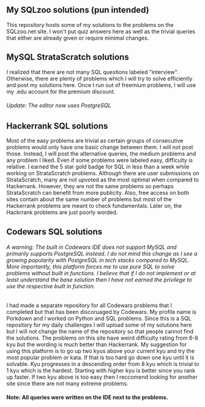 ## My SQLzoo solutions (pun intended)
This repository hosts some of my solutions to the problems on the SQLzoo.net site. I won't put quiz answers here as well as the trivial queries that either are already given or require minimal changes.

## MySQL StrataScratch solutions
I realized that there are not many SQL questions labeled "interview". Otherwise, there are plenty of problems which I will try to solve efficiently and post my solutions here. Once I run out of freemium problems, I will use my .edu account for the premium discount.
###### Update: The editor now uses PostgreSQL

## Hackerrank SQL solutions
Most of the easy problems are trivial as certain groups of consecutive problems would only have one basic change between them. I will not post those. Instead, I will post the alternative queries, the medium problems and any problem I liked. Even if some problems were labeled easy, difficulty is relative. I earned the 5 star gold badge for SQL in less than a week while working on StrataScratch problems. Although there are user submissions on StrataScratch, many are not upvoted as the most optimal when compared to Hackerrank. However, they are not the same problems so perhaps StrataScratch can benefit from more publicity. Also, free access on both sites contain about the same number of problems but most of the Hackerrank problems are meant to check fundamentals. Later on, the Hackrrank problems are just poorly worded.

## Codewars SQL solutions
###### A warning: The built in Codewars IDE does not support MySQL and primarily supports PostgreSQL instead. I do not mind this change as I see a growing popularity with PostgreSQL in tech stacks compared to MySQL. More importantly, this platform forces me to use pure SQL to solve problems without built in functions. I believe that if I do not implement or at least understand the base solution then I have not earned the privilege to use the respective built in function. 

I had made a separate repository for all Codewars problems that I completed but that has been discoruaged by Codewars. My profile name is Porkdown and I worked on Python and SQL problems. Since this is a SQL repository for my daily challenges I will upload some of my solutions here but I will not change the name of the repository so that people cannot find the solutions. The problems on this site have weird difficulty rating from 6-8 kyu but the wording is much better than Hackerrank. My suggestion for using this platform is to go up two kyus above your current kyu and try the most popular problem or kata. If that is too hard go down one kyu until it is solvable. Kyu progresses in a descending order from 8 kyu which is trivial to 1 kyu which is the hardest. Starting with higher kyu is better since you rank up faster. If two kyu above is too easy then I reccomend looking for another site since there are not many extreme problems. 

#### Note: All queries were written on the IDE next to the problems.
